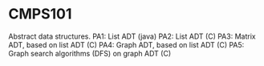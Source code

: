 # CMPS101
Abstract data structures.
PA1: List ADT (java)
PA2: List ADT (C)
PA3: Matrix ADT, based on list ADT (C)
PA4: Graph ADT, based on list ADT (C)
PA5: Graph search algorithms (DFS) on graph ADT (C)
